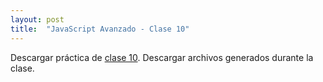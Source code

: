 ```yaml
---
layout: post
title:  "JavaScript Avanzado - Clase 10"
---
```


Descargar práctica de [clase 10][clase-10].
Descargar archivos generados durante la clase.

[clase-10]: /assets/preclase10-jsa.zip
[clase]: /assets/clase10-jsa.zip
